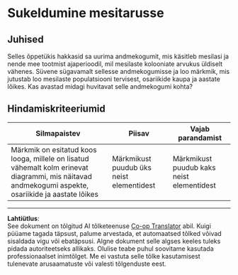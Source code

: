 <!--
CO_OP_TRANSLATOR_METADATA:
{
  "original_hash": "680419753c086eef51be86607c623945",
  "translation_date": "2025-10-11T16:04:23+00:00",
  "source_file": "3-Data-Visualization/12-visualization-relationships/assignment.md",
  "language_code": "et"
}
-->
# Sukeldumine mesitarusse

## Juhised

Selles õppetükis hakkasid sa uurima andmekogumit, mis käsitleb mesilasi ja nende mee tootmist ajaperioodil, mil mesilaste kolooniate arvukus üldiselt vähenes. Süvene sügavamalt sellesse andmekogumisse ja loo märkmik, mis jutustab loo mesilaste populatsiooni tervisest, osariikide kaupa ja aastate lõikes. Kas avastad midagi huvitavat selle andmekogumi kohta?

## Hindamiskriteeriumid

| Silmapaistev                                                                                                                                           | Piisav                                  | Vajab parandamist                        |
| ------------------------------------------------------------------------------------------------------------------------------------------------------- | --------------------------------------- | ---------------------------------------- |
| Märkmik on esitatud koos looga, millele on lisatud vähemalt kolm erinevat diagrammi, mis näitavad andmekogumi aspekte, osariikide ja aastate lõikes     | Märkmikust puudub üks neist elementidest | Märkmikust puudub kaks neist elementidest |

---

**Lahtiütlus**:  
See dokument on tõlgitud AI tõlketeenuse [Co-op Translator](https://github.com/Azure/co-op-translator) abil. Kuigi püüame tagada täpsust, palume arvestada, et automaatsed tõlked võivad sisaldada vigu või ebatäpsusi. Algne dokument selle algses keeles tuleks pidada autoriteetseks allikaks. Olulise teabe puhul soovitame kasutada professionaalset inimtõlget. Me ei vastuta selle tõlke kasutamisest tulenevate arusaamatuste või valesti tõlgenduste eest.